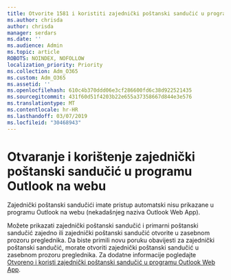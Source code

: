 ```yaml
---
title: Otvorite 1581 i koristiti zajednički poštanski sandučić u programu Outlook na webu
ms.author: chrisda
author: chrisda
manager: serdars
ms.date: ''
ms.audience: Admin
ms.topic: article
ROBOTS: NOINDEX, NOFOLLOW
localization_priority: Priority
ms.collection: Adm_O365
ms.custom: Adm_O365
ms.assetid: ''
ms.openlocfilehash: 610c4b370ddd06e3cf286600fd6c38d922521435
ms.sourcegitcommit: 431f60d51f4203b22e655a37358667d844e3e576
ms.translationtype: MT
ms.contentlocale: hr-HR
ms.lasthandoff: 03/07/2019
ms.locfileid: "30468943"
---
```

# <a name="open-and-use-a-shared-mailbox-in-outlook-on-the-web"></a>Otvaranje i korištenje zajednički poštanski sandučić u programu Outlook na webu

Zajednički poštanski sandučići imate pristup automatski nisu prikazane u programu Outlook na webu (nekadašnjeg naziva Outlook Web App).

Možete prikazati zajednički poštanski sandučić i primarni poštanski sandučić zajedno ili zajednički poštanski sandučić otvorite u zasebnom prozoru preglednika. Da biste primili novu poruku obavijesti za zajednički poštanski sandučić, morate otvoriti zajednički poštanski sandučić u zasebnom prozoru preglednika. Za dodatne informacije pogledajte [Otvoreno i koristi zajednički poštanski sandučić u programu Outlook Web App](https://support.office.com/article/BC127866-42BE-4DE7-92AE-1EF2F787FD5C).